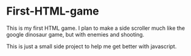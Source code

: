 # First-HTML-game

This is my first HTML game. I plan to make a side scroller much like the google dinosaur game, but with enemies and shooting. 

This is just a small side project to help me get better with javascript.
